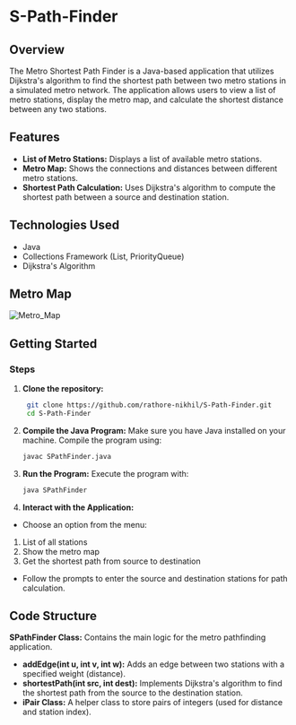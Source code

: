# S-Path-Finder

## Overview
The Metro Shortest Path Finder is a Java-based application that utilizes Dijkstra's algorithm to find the shortest path between two metro stations in a simulated metro network. The application allows users to view a list of metro stations, display the metro map, and calculate the shortest distance between any two stations.


## Features
* **List of Metro Stations:** Displays a list of available metro stations.
* **Metro Map:** Shows the connections and distances between different metro stations.
* **Shortest Path Calculation:** Uses Dijkstra's algorithm to compute the shortest path between a source and destination station.


## Technologies Used
* Java
* Collections Framework (List, PriorityQueue)
* Dijkstra's Algorithm

## Metro Map
![Metro_Map](https://github.com/user-attachments/assets/1f5e0ca2-4ab3-4d02-85b5-f507cfd99bf6)

## Getting Started

### Steps

1. **Clone the repository:**
   ```bash
    git clone https://github.com/rathore-nikhil/S-Path-Finder.git
    cd S-Path-Finder

2. **Compile the Java Program:** Make sure you have Java installed on your machine. Compile the program using:
   ```bash
   javac SPathFinder.java

3. **Run the Program:** Execute the program with:
   ```bash
   java SPathFinder

4. **Interact with the Application:**
* Choose an option from the menu:
 1. List of all stations
 2. Show the metro map
 3. Get the shortest path from source to destination
* Follow the prompts to enter the source and destination stations for path calculation.

## Code Structure
**SPathFinder Class:** Contains the main logic for the metro pathfinding application.
* **addEdge(int u, int v, int w):** Adds an edge between two stations with a specified weight (distance).
* **shortestPath(int src, int dest):** Implements Dijkstra's algorithm to find the shortest path from the source to the destination station.
* **iPair Class:** A helper class to store pairs of integers (used for distance and station index).

